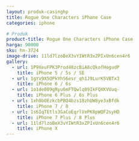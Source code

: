 ```yaml
---
layout: produk-casinghp
title: Rogue One Characters iPhone Case
categories: iphone

# Produk
product-title: Rogue One Characters iPhone Case
harga: 90000
sku: hn-3724
image-drive: 11ld7lzoBeX3vYIWtR3xZPIxUn6cen4r6
gallery:
  - url: 1P9XeuFPK3Prod48zcBiA8cQkofHogudP
    title: iPhone 5 / 5s / SE
  - url: 1gYx9X5QPkYhS6esr_qh1J9LurK5VBTx3
    title: iPhone 6 / 6s
  - url: 1o1de089gRyu6mFTQwlq09IkFQXKVUuq-
    title: iPhone 6 Plus / 6s Plus
  - url: 1xh0bOEzkcbPBQ4bzs18zhUW8ye3xBfdk
    title: iPhone 7 / 8
  - url: 1s6IqTEtls3GaCoEqrlVePK8pWQF2syHD
    title: iPhone 7 Plus / 8 Plus
  - url: 11ld7lzoBeX3vYIWtR3xZPIxUn6cen4r6
    title: iPhone X
---
```

